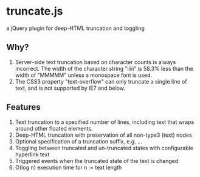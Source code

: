 truncate.js
===========

a jQuery plugin for deep-HTML truncation and toggling

## Why?

1. Server-side text truncation based on character counts is always incorrect. The width of the character string "iiiii" is 58.3% less than the width of "MMMMM" unless a monospace font is used. 
2. The CSS3 property "text-overflow" can only truncate a single line of text, and is not supported by IE7 and below.

## Features

1. Text truncation to a specified number of lines, including text that wraps around other floated elements.
2. Deep-HTML truncation with preservation of all non-type3 (text) nodes
3. Optional specification of a truncation suffix, e.g. …
4. Toggling between truncated and un-truncated states with configurable hyperlink text
5. Triggered events when the truncated state of the text is changed
6. O(log n) execution time for n := text length